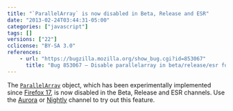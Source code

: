 ```yaml
---
title: "`ParallelArray` is now disabled in Beta, Release and ESR"
date: "2013-02-24T03:44:31-05:00"
categories: ["javascript"]
tags: []
versions: ["22"]
cclicense: "BY-SA 3.0"
references:
    - url: "https://bugzilla.mozilla.org/show_bug.cgi?id=853067"
      title: "Bug 853067 – Disable parallelarray in beta/release/esr for now"
---
```

The [`ParallelArray`](https://developer.mozilla.org/en-US/docs/Web/JavaScript/Reference/Global_Objects/ParallelArray) object, which has been experimentally implemented since [Firefox 17](https://developer.mozilla.org/en-US/docs/Firefox_17_for_developers), is now disabled in the Beta, Release and ESR channels. Use the [Aurora](http://www.mozilla.org/en-US/firefox/aurora/) or [Nightly](http://nightly.mozilla.org/) channel to try out this feature.
